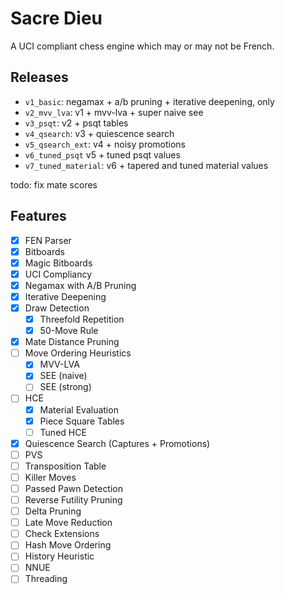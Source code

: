 # Sacre Dieu

A UCI compliant chess engine which may or may not be French.

## Releases
- `v1_basic`: negamax + a/b pruning + iterative deepening, only
- `v2_mvv_lva`: v1 + mvv-lva + super naive see
- `v3_psqt`: v2 + psqt tables
- `v4_qsearch`: v3 + quiescence search
- `v5_qsearch_ext`: v4 + noisy promotions
- `v6_tuned_psqt` v5 + tuned psqt values
- `v7_tuned_material`: v6 + tapered and tuned material values

todo: fix mate scores

## Features
- [x] FEN Parser
- [x] Bitboards
- [x] Magic Bitboards
- [x] UCI Compliancy
- [x] Negamax with A/B Pruning
- [x] Iterative Deepening
- [x] Draw Detection
    - [x] Threefold Repetition
    - [x] 50-Move Rule
- [x] Mate Distance Pruning
- [ ] Move Ordering Heuristics
    - [x] MVV-LVA
    - [x] SEE (naive)
    - [ ] SEE (strong)
- [ ] HCE
    - [x] Material Evaluation
    - [x] Piece Square Tables
    - [ ] Tuned HCE
- [x] Quiescence Search (Captures + Promotions)
- [ ] PVS
- [ ] Transposition Table
- [ ] Killer Moves
- [ ] Passed Pawn Detection
- [ ] Reverse Futility Pruning
- [ ] Delta Pruning
- [ ] Late Move Reduction
- [ ] Check Extensions
- [ ] Hash Move Ordering
- [ ] History Heuristic
- [ ] NNUE
- [ ] Threading
